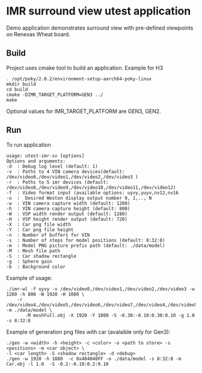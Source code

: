 # IMR surround view utest application

Demo application demonstrates surround view with pre-defined viewpoints on Renesas Wheat board.

## Build
Project uses cmake tool to build an application.
Example for H3

```
. /opt/poky/2.0.2/environment-setup-aarch64-poky-linux 
mkdir build
cd build
cmake -DIMR_TARGET_PLATFORM=GEN3 ../
make

```
Optional values for IMR_TARGET_PLATFORM are GEN3, GEN2.

## Run
To run application 
```
usage: utest-imr-sv [options]
Options and arguments:
-d  : Debug log level (default: 1)
-v  : Paths to 4 VIN camera devices(default: /dev/video0,/dev/video1,/dev/video2,/dev/video3 )
-r  : Paths to 5 imr devices (default: /dev/video8,/dev/video9,/dev/video10,/dev/video11,/dev/video12)
-f  : Video format input (available options: uyvy,yuyv,nv12,nv16
-o  :  Desired Weston display output number 0, 1,.., N
-w  : VIN camera capture width (default: 1280)
-h  : VIN camera capture height (default: 800)
-W  : VSP width render output (default: 1280)
-H  : VSP height render output (default: 720)
-X  : Car png file width
-Y  : Car png file height
-n  : Number of buffers for VIN
-s  : Number of steps for model positions (default: 8:32:8)
-m  : Model PNG picture prefix path (default: ./data/model)
-M  : Mesh file path
-S  : Car shadow rectangle
-g  : Sphere gain
-b  : Background color
```
Example of usage:

```
./imr-wl -f uyvy -v /dev/video0,/dev/video1,/dev/video2,/dev/video3 -w 1280 -h 800 -W 1920 -H 1080 \
	-r /dev/video4,/dev/video5,/dev/video6,/dev/video7,/dev/video4,/dev/video5,/dev/video6,/dev/video7 -m ./data/model \
       -M meshFull.obj -X 1920 -Y 1080 -S -0.30:-0.10:0.30:0.10 -g 1.0 -s 8:32:8
```

Example of generation png files with car (avalaible only for Gen3):

```
./gen -w <width> -h <height> -c <color> -o <path to store> -s <positions> -m <car object> \
-l <car length> -S <shadow rectangle> -d <debug>
./gen -w 1920 -h 1080  -c 0x404040FF -o ./data/model -s 8:32:8 -m Car.obj -l 1.0  -S -0.2:-0.10:0.2:0.10
```


